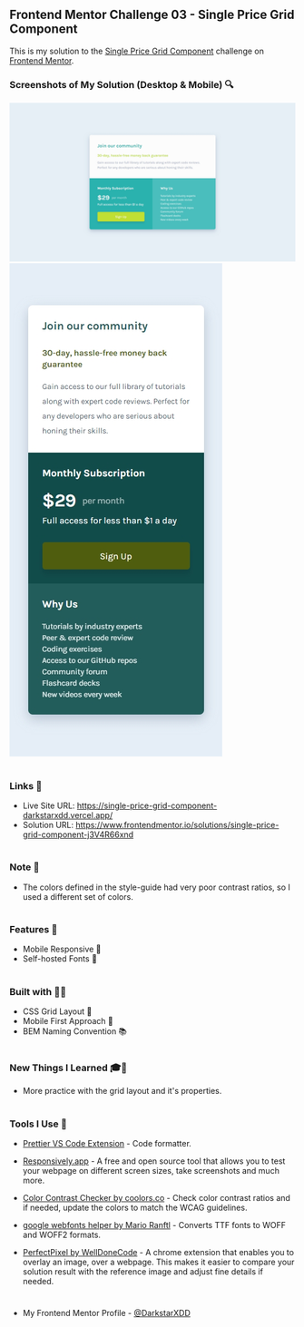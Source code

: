 ## Frontend Mentor Challenge 03 - Single Price Grid Component

This is my solution to the [Single Price Grid Component](https://www.frontendmentor.io/challenges/single-price-grid-component-5ce41129d0ff452fec5abbbc) challenge on [Frontend Mentor](https://www.frontendmentor.io/).

### Screenshots of My Solution (Desktop & Mobile) 🔍

![](./solution_screenshots/screenshot_desktop.jpeg)
![](./solution_screenshots/screenshot_mobile.jpeg)

#

### Links 🔗

- Live Site URL: https://single-price-grid-component-darkstarxdd.vercel.app/
- Solution URL: https://www.frontendmentor.io/solutions/single-price-grid-component-j3V4R66xnd

#

### Note 📍

- The colors defined in the style-guide had very poor contrast ratios, so I used a different set of colors.

#

### Features 🎉

- Mobile Responsive 📱
- Self-hosted Fonts 🔡

#

### Built with 🔧🔨

- CSS Grid Layout 🔲
- Mobile First Approach 📱
- BEM Naming Convention 📚

#

### New Things I Learned 🎓📖

- More practice with the grid layout and it's properties.

#

### Tools I Use 🔧

- [Prettier VS Code Extension](https://marketplace.visualstudio.com/items?itemName=esbenp.prettier-vscode) - Code formatter.

- [Responsively.app](https://responsively.app/) - A free and open source tool that allows you to test your webpage on different screen sizes, take screenshots and much more.

- [Color Contrast Checker by coolors.co](https://coolors.co/contrast-checker/112a46-acc8e5) - Check color contrast ratios and if needed, update the colors to match the WCAG guidelines.

- [google webfonts helper by Mario Ranftl](https://gwfh.mranftl.com/fonts) - Converts TTF fonts to WOFF and WOFF2 formats.

- [PerfectPixel by WellDoneCode](https://chromewebstore.google.com/detail/perfectpixel-by-welldonec/dkaagdgjmgdmbnecmcefdhjekcoceebi) - A chrome extension that enables you to overlay an image, over a webpage. This makes it easier to compare your solution result with the reference image and adjust fine details if needed.

#

- My Frontend Mentor Profile - [@DarkstarXDD](https://www.frontendmentor.io/profile/DarkstarXDD)
